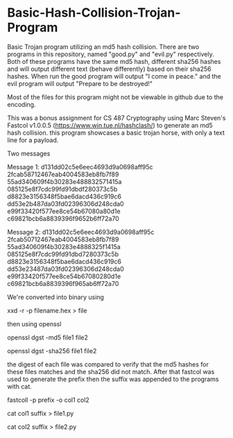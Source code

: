 # Basic-Hash-Collision-Trojan-Program
Basic Trojan program utilizing an md5 hash collision. There are two programs in this repository, named  "good.py" and "evil.py" respectively. Both of these programs have the same md5 hash, different sha256 hashes and will output different text (behave differently) based on their sha256 hashes.
When run the good program will output "I come in peace." and the evil program will output "Prepare to be destroyed!"

Most of the files for this program might not be viewable in github due to the encoding. 

This was a bonus assignment for CS 487 Cryptography using Marc Steven's Fastcol v1.0.0.5 (https://www.win.tue.nl/hashclash/) to generate an md5 hash collision.
this program showcases a basic trojan horse, with only a text line for a payload.


Two messages

Message 1:
d131dd02c5e6eec4693d9a0698aff95c 2fcab58712467eab4004583eb8fb7f89
55ad340609f4b30283e488832571415a 085125e8f7cdc99fd91dbdf280373c5b
d8823e3156348f5bae6dacd436c919c6 dd53e2b487da03fd02396306d248cda0
e99f33420f577ee8ce54b67080a80d1e c69821bcb6a8839396f9652b6ff72a70

Message 2:
d131dd02c5e6eec4693d9a0698aff95c 2fcab50712467eab4004583eb8fb7f89
55ad340609f4b30283e4888325f1415a 085125e8f7cdc99fd91dbd7280373c5b
d8823e3156348f5bae6dacd436c919c6 dd53e23487da03fd02396306d248cda0
e99f33420f577ee8ce54b67080280d1e c69821bcb6a8839396f965ab6ff72a70

We're converted into binary using

  xxd -r -p filename.hex > file
  
then using openssl

  openssl dgst -md5 file1 file2
  
  openssl dgst -sha256 file1 file2
  
the digest of each file was compared to verify that the md5 hashes for these files matches and the sha256 did not match.
After that fastcol was used to generate the prefix then the suffix was appended to the programs with cat.

  fastcoll -p prefix -o col1 col2
  
  cat col1 suffix > file1.py
  
  cat col2 suffix > file2.py
  
